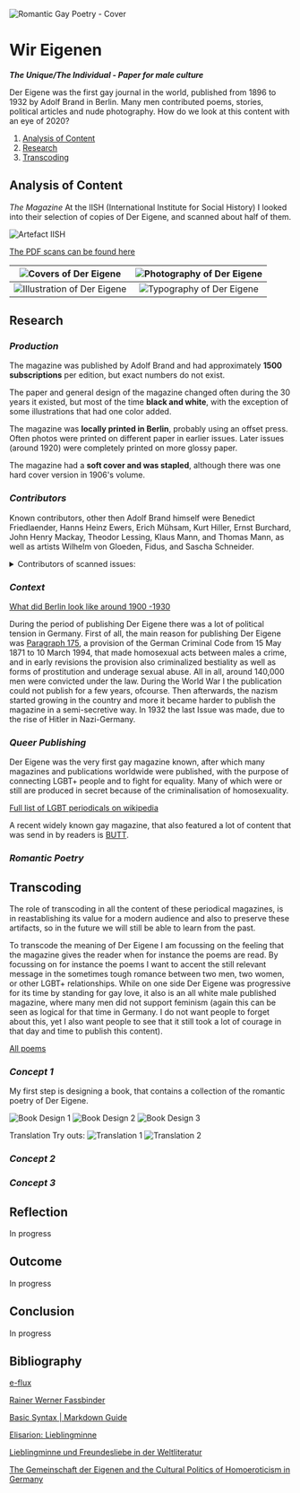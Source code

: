 ![Romantic Gay Poetry - Cover](https://raw.githubusercontent.com/paprika-mika/der-eigene/master/media/cover-der-eigene.jpg)

# Wir Eigenen

**_The Unique/The Individual - Paper for male culture_**

Der Eigene was the first gay journal in the world, published from 1896 to 1932 by Adolf Brand in Berlin. Many men contributed poems, stories, political articles and nude photography. How do we look at this content with an eye of 2020?

1.  [Analysis of Content](#1)
2.  [Research](#2)
3.  [Transcoding](#3)

## Analysis of Content <a name="1"></a>

_The Magazine_
At the IISH (International Institute for Social History) I looked into their selection of copies of Der Eigene, and scanned about half of them.

![Artefact IISH](https://raw.githubusercontent.com/paprika-mika/der-eigene/master/media/artefact_iish.png)

[The PDF scans can be found here](https://drive.google.com/open?id=1dLYo8jn0I0pbTD9Bd-f9A8WWBZ-7u1uL)

|       ![Covers of Der Eigene](https://raw.githubusercontent.com/paprika-mika/der-eigene/master/media/covers.gif)       | ![Photography of Der Eigene](https://raw.githubusercontent.com/paprika-mika/der-eigene/master/media/photography.gif) |
| :--------------------------------------------------------------------------------------------------------------------: | :------------------------------------------------------------------------------------------------------------------: |
| ![Illustration of Der Eigene](https://raw.githubusercontent.com/paprika-mika/der-eigene/master/media/illustration.gif) |  ![Typography of Der Eigene](https://raw.githubusercontent.com/paprika-mika/der-eigene/master/media/typography.gif)  |

## Research <a name="2"></a>

### _Production_

The magazine was published by Adolf Brand and had approximately **1500 subscriptions** per edition, but exact numbers do not exist.

The paper and general design of the magazine changed often during the 30 years it existed, but most of the time **black and white**, with the exception of some illustrations that had one color added.

The magazine was **locally printed in Berlin**, probably using an offset press. Often photos were printed on different paper in earlier issues. Later issues (around 1920) were completely printed on more glossy paper.

The magazine had a **soft cover and was stapled**, although there was one hard cover version in 1906's volume.


### _Contributors_

Known contributors, other then Adolf Brand himself were Benedict Friedlaender, Hanns Heinz Ewers, Erich Mühsam, Kurt Hiller, Ernst Burchard, John Henry Mackay, Theodor Lessing, Klaus Mann, and Thomas Mann, as well as artists Wilhelm von Gloeden, Fidus, and Sascha Schneider.

<details>
<summary>Contributors of scanned issues:</summary>
<br>
  - Adolf Brand<br>
  - Heinrich Vormann<br>
  - Ferdinand Max Kurth<br>
  - H. H. Ewers<br>
  - Emanuel von Bodmann<br>
  - Josef Kitir<br>
  - Theodor Etzel<br>
  - Hans Benzmann<br>
  - Elisar von Kupffer<br>
  - Ferdinand Freiherz<br>
  - U. Veem<br>
  - Melchior Grohe<br>
  - F. L.<br>
  - Wilhelm Gittermann<br>
  - Christian von Kleist<br>
  - Rüdiger Laubach<br>
  - Werner Lürmann<br>
  - Eugen Stangen<br>
  - F. B.<br>
  - René Lermite<br>
  - Walther Ehrenfried<br>
  - Ernst Horst<br>
  - Max Barth<br>
  - van Dreelen
  - Anatol Habicht<br>
  - Peter Stein<br>
  - Kart Alexander Bästlein<br>
  - E. G. H. Chauve<br>
</details>



### _Context_

[What did Berlin look like around 1900 -1930](https://www.youtube.com/watch?v=B-m9A8mY-U0)

During the period of publishing Der Eigene there was a lot of political tension in Germany. First of all, the main reason for publishing Der Eigene was [Paragraph 175](https://en.wikipedia.org/wiki/Paragraph_175), a provision of the German Criminal Code from 15 May 1871 to 10 March 1994, that made homosexual acts between males a crime, and in early revisions the provision also criminalized bestiality as well as forms of prostitution and underage sexual abuse. All in all, around 140,000 men were convicted under the law.
During the World War I the publication could not publish for a few years, ofcourse. Then afterwards, the nazism started growing in the country and more it became harder to publish the magazine in a semi-secretive way. In 1932 the last Issue was made, due to the rise of Hitler in Nazi-Germany.



### _Queer Publishing_

Der Eigene was the very first gay magazine known, after which many magazines and publications worldwide were published, with the purpose of connecting LGBT+ people and to fight for equality. Many of which were or still are produced in secret because of the criminalisation of homosexuality.

[Full list of LGBT periodicals on wikipedia](https://en.wikipedia.org/wiki/List_of_LGBT_periodicals)

A recent widely known gay magazine, that also featured a lot of content that was send in by readers is [BUTT](http://www.buttmagazine.com/).

### _Romantic Poetry_


## Transcoding
The role of transcoding in all the content of these periodical magazines, is in reastablishing its value for a modern audience and also to preserve these artifacts, so in the future we will still be able to learn from the past.

To transcode the meaning of Der Eigene I am focussing on the feeling that the magazine gives the reader when for instance the poems are read. By focussing on for instance the poems I want to accent the still relevant message in the sometimes tough romance between two men, two women, or other LGBT+ relationships. While on one side Der Eigene was progressive for its time by standing for gay love, it also is an all white male published magazine, where many men did not support feminism (again this can be seen as logical for that time in Germany. I do not want people to forget about this, yet I also want people to see that it still took a lot of courage in that day and time to publish this content).

[All poems](https://drive.google.com/open?id=1hFo3KCJfu9X3N7F-YxrOUpxRoXHYYCwe)


### **_Concept 1_**

My first step is designing a book, that contains a collection of the romantic poetry of Der Eigene.

![Book Design 1](https://raw.githubusercontent.com/paprika-mika/der-eigene/master/media/book1.png)
![Book Design 2](https://raw.githubusercontent.com/paprika-mika/der-eigene/master/media/book2.png)
![Book Design 3](https://raw.githubusercontent.com/paprika-mika/der-eigene/master/media/book3.png)

Translation Try outs:
![Translation 1](https://raw.githubusercontent.com/paprika-mika/der-eigene/master/media/translation1.png)
![Translation 2](https://raw.githubusercontent.com/paprika-mika/der-eigene/master/media/translation2.png)

### **_Concept 2_**



### **_Concept 3_**


## Reflection
In progress

## Outcome
In progress

## Conclusion
In progress

## Bibliography

[e-flux](https://www.e-flux.com/podcasts/)

[Rainer Werner Fassbinder](https://en.wikipedia.org/wiki/Rainer_Werner_Fassbinder)

[Basic Syntax | Markdown Guide](https://www.markdownguide.org/basic-syntax)

[Elisarion: Lieblingminne](http://www.elisarion.ch/en/literary_oeuvre/elisar_von_kupffer_literary_catalogue_raisonne/lieblingminne/lieblingminne.html)

[Lieblingminne und Freundesliebe in der Weltliteratur](https://en.wikipedia.org/wiki/Lieblingminne_und_Freundesliebe_in_der_Weltliteratur#Von_Kupffer's_argumentation_in_the_preface)

[The Gemeinschaft der Eigenen and the Cultural Politics of Homoeroticism in Germany](https://pdfs.semanticscholar.org/e40b/a6b73060ce6d9f318c455b337b187833e599.pdf?_ga=2.159289338.1940558361.1586183571-1215106010.1586183571)
